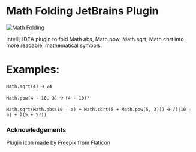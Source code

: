 # Math Folding JetBrains Plugin

[![Math Folding](https://img.shields.io/badge/JB%20Repository-Math%20Folding-brightgreen.svg)](https://plugins.jetbrains.com/plugin/9293-math-folding "JetBrains Repo: Math Folding Plugin")

Intellij IDEA plugin to fold Math.abs, Math.pow, Math.sqrt, Math.cbrt into more readable, mathematical symbols.

# Examples:

`Math.sqrt(4)` -> `√4`

`Math.pow(4 - 10, 3)` -> `(4 - 10)³`

`Math.sqrt(Math.abs(10 - a) + Math.cbrt(5 + Math.pow(5, 3)))` ->  `√(|10 - a| + ∛(5 + 5³))`

### Acknowledgements
Plugin icon made by [Freepik](https://www.flaticon.com/authors/freepik) from [Flaticon](https://www.flaticon.com)